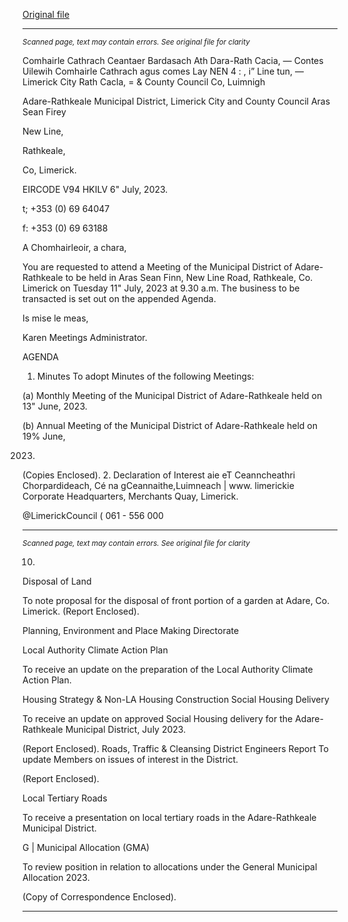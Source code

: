 [Original file](https://www.limerick.ie/sites/default/files/media/documents/2023-07/Agenda-Monthly-Meeting-of-Municipal-District-of-Adare-Rathkeale-11th-July-2023.pdf)

---
*<small>Scanned page, text may contain errors. See original file for clarity</small>*  

Comhairle Cathrach Ceantaer Bardasach Ath Dara-Rath Cacia,
— Contes Uilewih Comhairle Cathrach agus comes Lay
NEN 4 : , i” Line tun,
— Limerick City Rath Cacla,
= & County Council Co, Luimnigh

Adare-Rathkeale Municipal District,
Limerick City and County Council
Aras Sean Firey

New Line,

Rathkeale,

Co, Limerick.

EIRCODE V94 HKILV
6" July, 2023.

t; +353 (0) 69 64047

f: +353 (0) 69 63188

A Chomhairleoir, a chara,

You are requested to attend a Meeting of the Municipal District of Adare-Rathkeale to be held in
Aras Sean Finn, New Line Road, Rathkeale, Co. Limerick on Tuesday 11" July, 2023 at 9.30 a.m.
The business to be transacted is set out on the appended Agenda.

Is mise le meas,

Karen
Meetings Administrator.

AGENDA
1. Minutes
To adopt Minutes of the following Meetings:

(a) Monthly Meeting of the Municipal District of Adare-Rathkeale held on 13" June,
2023.

(b) Annual Meeting of the Municipal District of Adare-Rathkeale held on 19% June,

2023.
(Copies Enclosed).
2. Declaration of Interest
aie eT
Ceanncheathri Chorpardideach, Cé na gCeannaithe,Luimneach | www. limerickie
Corporate Headquarters, Merchants Quay, Limerick.

@LimerickCouncil
( 061 - 556 000


---
*<small>Scanned page, text may contain errors. See original file for clarity</small>*  

10.

Disposal of Land

To note proposal for the disposal of front portion of a garden at Adare, Co. Limerick.
(Report Enclosed).

Planning, Environment and Place Making Directorate

Local Authority Climate Action Plan

To receive an update on the preparation of the Local Authority Climate Action Plan.

Housing Strategy & Non-LA Housing Construction
Social Housing Delivery

To receive an update on approved Social Housing delivery for the Adare-Rathkeale
Municipal District, July 2023.

(Report Enclosed).
Roads, Traffic & Cleansing
District Engineers Report
To update Members on issues of interest in the District.

(Report Enclosed).

Local Tertiary Roads

To receive a presentation on local tertiary roads in the Adare-Rathkeale Municipal District.

G | Municipal Allocation (GMA)

To review position in relation to allocations under the General Municipal Allocation 2023.

(Copy of Correspondence Enclosed).


---
